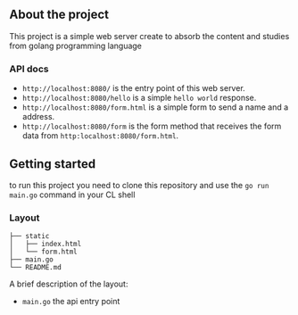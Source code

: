 ## About the project
This project is a simple web server create to absorb the content and studies from golang programming language

### API docs

* `http://localhost:8080/` is the entry point of this web server.
* `http://localhost:8080/hello` is a simple `hello world` response.
* `http://localhost:8080/form.html` is a simple form to send a name and a address.
* `http://localhost:8080/form` is the form method that receives the form data from `http:localhost:8080/form.html`.

## Getting started

to run this project you need to clone this repository and use the `go run main.go` command in your CL shell

### Layout

```tree
├── static
│   ├── index.html
│   └── form.html
├── main.go
└── README.md
```

A brief description of the layout:

* `main.go` the api entry point
